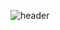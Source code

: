 ![header](https://capsule-render.vercel.app/api?type=venom&text=HEENA's%20GitHub&color=olive&height=250&fontSize=70&animation=fadeIn)


